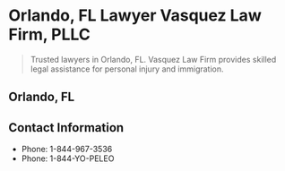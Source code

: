 # Orlando, FL Lawyer Vasquez Law Firm, PLLC

> Trusted lawyers in Orlando, FL. Vasquez Law Firm provides skilled legal assistance for personal injury and immigration.

## Orlando, FL

## Contact Information

- Phone: 1-844-967-3536
- Phone: 1-844-YO-PELEO
